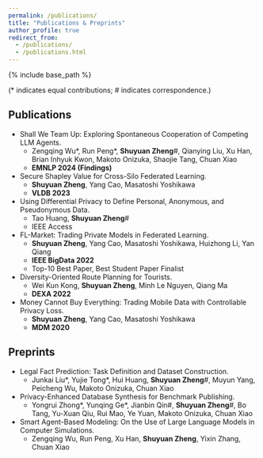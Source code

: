 ```yaml
---
permalink: /publications/
title: "Publications & Preprints"
author_profile: true
redirect_from: 
  - /publications/
  - /publications.html
---
```


{% include base_path %}

(* indicates equal contributions; # indicates correspondence.)

Publications
----
+ Shall We Team Up: Exploring Spontaneous Cooperation of Competing LLM Agents.
  + Zengqing Wu*, Run Peng*, __Shuyuan Zheng__#, Qianying Liu, Xu Han, Brian Inhyuk Kwon, Makoto Onizuka, Shaojie Tang, Chuan Xiao
  + **EMNLP 2024 (Findings)**
+ Secure Shapley Value for Cross-Silo Federated Learning.
  + __Shuyuan Zheng__, Yang Cao, Masatoshi Yoshikawa
  + **VLDB 2023**
+ Using Differential Privacy to Define Personal, Anonymous, and Pseudonymous Data.
  + Tao Huang, __Shuyuan Zheng__#
  + IEEE Access
+ FL-Market: Trading Private Models in Federated Learning.
  + __Shuyuan Zheng__, Yang Cao, Masatoshi Yoshikawa, Huizhong Li, Yan Qiang
  + **IEEE BigData 2022**
  + Top-10 Best Paper, Best Student Paper Finalist
+ Diversity-Oriented Route Planning for Tourists.
  + Wei Kun Kong, __Shuyuan Zheng__, Minh Le Nguyen, Qiang Ma
  + **DEXA 2022**
+ Money Cannot Buy Everything: Trading Mobile Data with Controllable Privacy Loss.
  + __Shuyuan Zheng__, Yang Cao, Masatoshi Yoshikawa
  + **MDM 2020**

 Preprints
 ----
 + Legal Fact Prediction: Task Definition and Dataset Construction.
   + Junkai Liu*, Yujie Tong*, Hui Huang, __Shuyuan Zheng__#, Muyun Yang, Peicheng Wu, Makoto Onizuka, Chuan Xiao
 + Privacy-Enhanced Database Synthesis for Benchmark Publishing.
   + Yongrui Zhong*, Yunqing Ge*, Jianbin Qin#, __Shuyuan Zheng__#, Bo Tang, Yu-Xuan Qiu, Rui Mao, Ye Yuan, Makoto Onizuka, Chuan Xiao
 + Smart Agent-Based Modeling: On the Use of Large Language Models in Computer Simulations.
   + Zengqing Wu, Run Peng, Xu Han, __Shuyuan Zheng__, Yixin Zhang, Chuan Xiao


